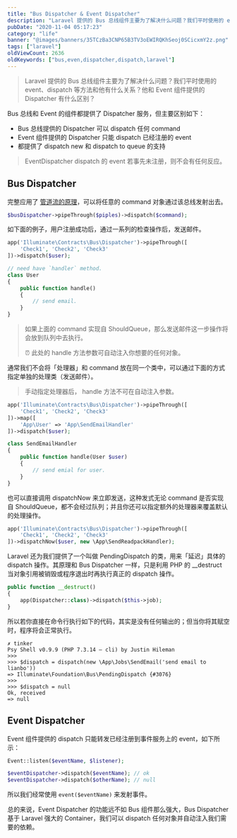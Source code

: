 ```yaml
---
title: "Bus Dispatcher & Event Dispatcher"
description: "Laravel 提供的 Bus 总线组件主要为了解决什么问题？我们平时使用的 event、dispatch 等方法和他有什么关系？他和 Event 组件提供的 Dispatcher 有什么区别？"
pubDate: "2020-11-04 05:17:23"
category: "life"
banner: "@images/banners/35TCzBa3CNP65B3TV3oEWIRQKhSeoj0SCicxmY2z.png"
tags: ["laravel"]
oldViewCount: 2636
oldKeywords: ["bus,even,dispatcher,dispatch,laravel"]
---
```


> Laravel 提供的 Bus 总线组件主要为了解决什么问题？我们平时使用的 event、dispatch 等方法和他有什么关系？他和 Event 组件提供的 Dispatcher 有什么区别？

Bus 总线和 Event 的组件都提供了 Dispatcher 服务，但主要区别如下：

* Bus 总线提供的 Dispatcher 可以 dispatch 任何 command
* Event 组件提供的 Dispatcher 只能 dispatch 已经注册的 event
* 都提供了 dispatch new 和 dispatch to queue 的支持

> EventDispatcher dispatch 的 event 若事先未注册，则不会有任何反应。

## Bus Dispatcher
完整应用了 [管道流的原理](https://godruoyi.com/posts/laravel-pipeline-flow-principle)，可以将任意的 command 对象通过该总线发射出去。

```php
$busDispatcher->pipeThrough($piples)->dispatch($command);
```

如下面的例子，用户注册成功后，通过一系列的检查操作后，发送邮件。

```php
app('Illuminate\Contracts\Bus\Dispatcher')->pipeThrough([
    'Check1', 'Check2', 'Check3'
])->dispatch($user);

// need have `handler` method.
class User
{
    public function handle()
    {
        // send email.
    }
}
```

> 如果上面的 command 实现自 ShouldQueue，那么发送邮件这一步操作将会放到队列中去执行。
> 
> ⏰ 此处的 handle 方法参数可自动注入你想要的任何对象。

通常我们不会将「处理器」和 command 放在同一个类中，可以通过下面的方式指定单独的处理类（发送邮件）。

> 手动指定处理器后， handle 方法不可在自动注入参数。

```php
app('Illuminate\Contracts\Bus\Dispatcher')->pipeThrough([
    'Check1', 'Check2', 'Check3'
])->map([
    'App\User' => 'App\SendEmailHandler'
])->dispatch($user);

class SendEmailHandler
{
    public function handle(User $user)
    {
        // send emial for user.
    }
}
```

也可以直接调用 dispatchNow 来立即发送，这种发式无论 command 是否实现自 ShouldQueue，都不会经过队列；并且你还可以指定额外的处理器来覆盖默认的处理操作。

```php
app('Illuminate\Contracts\Bus\Dispatcher')->pipeThrough([
    'Check1', 'Check2', 'Check3'
])->dispatchNow($user, new \App\SendReadpackHandler);
```

Laravel 还为我们提供了一个叫做 PendingDispatch 的类，用来「延迟」具体的 dispatch 操作。其原理和 Bus Dispatcher 一样，只是利用 PHP 的 __destruct 当对象引用被销毁或程序退出时再执行真正的 dispatch 操作。

```php
public function __destruct()
{
    app(Dispatcher::class)->dispatch($this->job);
}
```

所以若你直接在命令行执行如下的代码，其实是没有任何输出的；但当你将其赋空时，程序将会正常执行。

```
✗ tinker
Psy Shell v0.9.9 (PHP 7.3.14 — cli) by Justin Hileman
>>>
>>> $dispatch = dispatch(new \App\Jobs\SendEmail('send email to lianbo'))
=> Illuminate\Foundation\Bus\PendingDispatch {#3076}
>>>
>>> $dispatch = null
Ok, received
=> null
```

## Event Dispatcher
Event 组件提供的 dispatch 只能转发已经注册到事件服务上的 event，如下所示：

```php
Event::listen($eventName, $listener);

$eventDispatcher->dispatch($eventName); // ok
$eventDispatcher->dispatch($otherName); // null
```

所以我们经常使用 `event($eventName)` 来发射事件。

总的来说，Event Dispatcher 的功能远不如 Bus 组件那么强大，Bus Dispatcher 基于 Laravel 强大的 Container，我们可以 dispatch 任何对象并自动注入我们需要的依赖。

